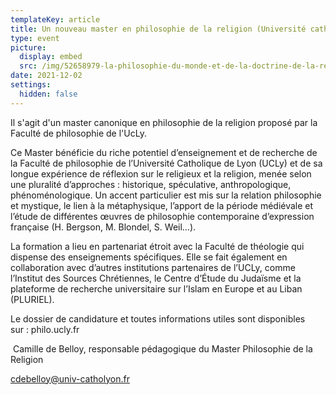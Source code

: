 ```yaml
---
templateKey: article
title: Un nouveau master en philosophie de la religion (Université catholique de Lyon)
type: event
picture:
  display: embed
  src: /img/52658979-la-philosophie-du-monde-et-de-la-doctrine-de-la-religion-craie-écriture-doodle-croquis-design-sujets.jpg
date: 2021-12-02
settings:
  hidden: false
---
```

Il s'agit d'un master canonique en philosophie de la religion proposé par la Faculté de philosophie de l'UcLy.

Ce Master bénéficie du riche potentiel d’enseignement et de recherche de la Faculté de philosophie de l’Université Catholique de Lyon (UCLy) et de sa longue expérience de réflexion sur le religieux et la religion, menée selon une pluralité d’approches : historique, spéculative, anthropologique, phénoménologique. Un accent particulier est mis sur la relation philosophie et mystique, le lien à la métaphysique, l’apport de la période médiévale et l’étude de différentes œuvres de philosophie contemporaine d’expression française (H. Bergson, M. Blondel, S. Weil…).

La formation a lieu en partenariat étroit avec la Faculté de théologie qui dispense des enseignements spécifiques. Elle se fait également en collaboration avec d’autres institutions partenaires de l’UCLy, comme l’Institut des Sources Chrétiennes, le Centre d’Étude du Judaïsme et la plateforme de recherche universitaire sur l’Islam en Europe et au Liban (PLURIEL).

Le dossier de candidature et toutes informations utiles sont disponibles sur : philo.ucly.fr

 Camille de Belloy, responsable pédagogique du Master Philosophie de la Religion

[cdebelloy@univ-catholyon.fr](mailto:cdebelloy@univ-catholyon.fr)